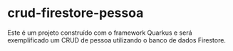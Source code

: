 # crud-firestore-pessoa
Este é um projeto construído com o framework Quarkus e será exemplificado um CRUD de pessoa utilizando o banco de dados Firestore.
